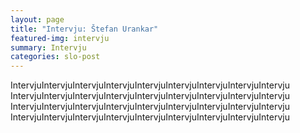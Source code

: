 ```yaml
---
layout: page
title: "Intervju: Štefan Urankar"
featured-img: intervju
summary: Intervju 
categories: slo-post
---
```


IntervjuIntervjuIntervjuIntervjuIntervjuIntervjuIntervjuIntervjuIntervju
IntervjuIntervjuIntervjuIntervjuIntervjuIntervjuIntervjuIntervjuIntervju
IntervjuIntervjuIntervjuIntervjuIntervjuIntervjuIntervjuIntervjuIntervju
IntervjuIntervjuIntervjuIntervjuIntervjuIntervjuIntervjuIntervjuIntervju


